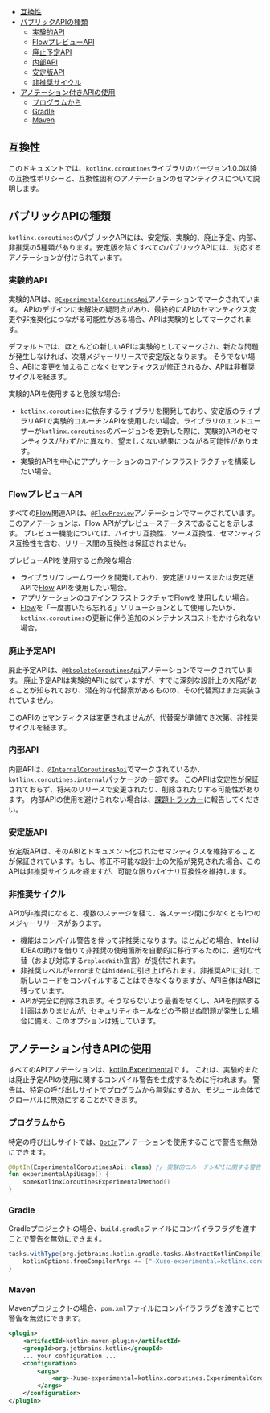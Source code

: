 <!--- TOC -->

* [互換性](#compatibility)
* [パブリックAPIの種類](#public-api-types)
  * [実験的API](#experimental-api)
  * [FlowプレビューAPI](#flow-preview-api)
  * [廃止予定API](#obsolete-api)
  * [内部API](#internal-api)
  * [安定版API](#stable-api)
  * [非推奨サイクル](#deprecation-cycle)
* [アノテーション付きAPIの使用](#using-annotated-api)
  * [プログラムから](#programmatically)
  * [Gradle](#gradle)
  * [Maven](#maven)

<!--- END -->

## 互換性
このドキュメントでは、`kotlinx.coroutines`ライブラリのバージョン1.0.0以降の互換性ポリシーと、互換性固有のアノテーションのセマンティクスについて説明します。

## パブリックAPIの種類
`kotlinx.coroutines`のパブリックAPIには、安定版、実験的、廃止予定、内部、非推奨の5種類があります。安定版を除くすべてのパブリックAPIには、対応するアノテーションが付けられています。

### 実験的API
実験的APIは、[`@ExperimentalCoroutinesApi`][ExperimentalCoroutinesApi]アノテーションでマークされています。
APIのデザインに未解決の疑問点があり、最終的にAPIのセマンティクス変更や非推奨化につながる可能性がある場合、APIは実験的としてマークされます。

デフォルトでは、ほとんどの新しいAPIは実験的としてマークされ、新たな問題が発生しなければ、次期メジャーリリースで安定版となります。
そうでない場合、ABIに変更を加えることなくセマンティクスが修正されるか、APIは非推奨サイクルを経ます。

実験的APIを使用すると危険な場合:
* `kotlinx.coroutines`に依存するライブラリを開発しており、安定版のライブラリAPIで実験的コルーチンAPIを使用したい場合。ライブラリのエンドユーザーが`kotlinx.coroutines`のバージョンを更新した際に、実験的APIのセマンティクスがわずかに異なり、望ましくない結果につながる可能性があります。
* 実験的APIを中心にアプリケーションのコアインフラストラクチャを構築したい場合。

### FlowプレビューAPI
すべての[Flow]関連APIは、[`@FlowPreview`][FlowPreview]アノテーションでマークされています。
このアノテーションは、Flow APIがプレビューステータスであることを示します。
プレビュー機能については、バイナリ互換性、ソース互換性、セマンティクス互換性を含む、リリース間の互換性は保証されません。

プレビューAPIを使用すると危険な場合:
* ライブラリ/フレームワークを開発しており、安定版リリースまたは安定版APIで[Flow] APIを使用したい場合。
* アプリケーションのコアインフラストラクチャで[Flow]を使用したい場合。
* [Flow]を「一度書いたら忘れる」ソリューションとして使用したいが、`kotlinx.coroutines`の更新に伴う追加のメンテナンスコストをかけられない場合。

### 廃止予定API
廃止予定APIは、[`@ObsoleteCoroutinesApi`][ObsoleteCoroutinesApi]アノテーションでマークされています。
廃止予定APIは実験的APIに似ていますが、すでに深刻な設計上の欠陥があることが知られており、潜在的な代替案があるものの、その代替案はまだ実装されていません。

このAPIのセマンティクスは変更されませんが、代替案が準備でき次第、非推奨サイクルを経ます。

### 内部API
内部APIは、[`@InternalCoroutinesApi`][InternalCoroutinesApi]でマークされているか、`kotlinx.coroutines.internal`パッケージの一部です。
このAPIは安定性が保証されておらず、将来のリリースで変更されたり、削除されたりする可能性があります。
内部APIの使用を避けられない場合は、[課題トラッカー](https://github.com/Kotlin/kotlinx.coroutines/issues/new)に報告してください。

### 安定版API
安定版APIは、そのABIとドキュメント化されたセマンティクスを維持することが保証されています。もし、修正不可能な設計上の欠陥が発見された場合、このAPIは非推奨サイクルを経ますが、可能な限りバイナリ互換性を維持します。

### 非推奨サイクル
APIが非推奨になると、複数のステージを経て、各ステージ間に少なくとも1つのメジャーリリースがあります。
* 機能はコンパイル警告を伴って非推奨になります。ほとんどの場合、IntelliJ IDEAの助けを借りて非推奨の使用箇所を自動的に移行するために、適切な代替（および対応する`replaceWith`宣言）が提供されます。
* 非推奨レベルが`error`または`hidden`に引き上げられます。非推奨APIに対して新しいコードをコンパイルすることはできなくなりますが、API自体はABIに残っています。
* APIが完全に削除されます。そうならないよう最善を尽くし、APIを削除する計画はありませんが、セキュリティホールなどの予期せぬ問題が発生した場合に備え、このオプションは残しています。

## アノテーション付きAPIの使用
すべてのAPIアノテーションは、[kotlin.Experimental](https://kotlinlang.org/api/latest/jvm/stdlib/kotlin/-experimental/)です。
これは、実験的または廃止予定APIの使用に関するコンパイル警告を生成するために行われます。
警告は、特定の呼び出しサイトでプログラムから無効にするか、モジュール全体でグローバルに無効にすることができます。

### プログラムから
特定の呼び出しサイトでは、[`OptIn`](https://kotlinlang.org/api/latest/jvm/stdlib/kotlin/-opt-in/)アノテーションを使用することで警告を無効にできます。
```kotlin
@OptIn(ExperimentalCoroutinesApi::class) // 実験的コルーチンAPIに関する警告を無効にします
fun experimentalApiUsage() {
    someKotlinxCoroutinesExperimentalMethod()
}
``` 

### Gradle
Gradleプロジェクトの場合、`build.gradle`ファイルにコンパイラフラグを渡すことで警告を無効にできます。

```groovy
tasks.withType(org.jetbrains.kotlin.gradle.tasks.AbstractKotlinCompile).all {
    kotlinOptions.freeCompilerArgs += ["-Xuse-experimental=kotlinx.coroutines.ExperimentalCoroutinesApi"]
}

```

### Maven
Mavenプロジェクトの場合、`pom.xml`ファイルにコンパイラフラグを渡すことで警告を無効にできます。
```xml
<plugin>
    <artifactId>kotlin-maven-plugin</artifactId>
    <groupId>org.jetbrains.kotlin</groupId>
    ... your configuration ...
    <configuration>
        <args>
            <arg>-Xuse-experimental=kotlinx.coroutines.ExperimentalCoroutinesApi</arg>
        </args>
    </configuration>
</plugin>
```

<!--- MODULE kotlinx-coroutines-core -->
<!--- INDEX kotlinx.coroutines.flow -->

[Flow]: https://kotlinlang.org/api/kotlinx.coroutines/kotlinx-coroutines-core/kotlinx.coroutines.flow/-flow/index.html

<!--- INDEX kotlinx.coroutines -->

[ExperimentalCoroutinesApi]: https://kotlinlang.org/api/kotlinx.coroutines/kotlinx-coroutines-core/kotlinx.coroutines/-experimental-coroutines-api/index.html
[FlowPreview]: https://kotlinlang.org/api/kotlinx.coroutines/kotlinx-coroutines-core/kotlinx.coroutines/-flow-preview/index.html
[ObsoleteCoroutinesApi]: https://kotlinlang.org/api/kotlinx.coroutines/kotlinx-coroutines-core/kotlinx.coroutines/-obsolete-coroutines-api/index.html
[InternalCoroutinesApi]: https://kotlinlang.org/api/kotlinx.coroutines/kotlinx-coroutines-core/kotlinx.coroutines/-internal-coroutines-api/index.html

<!--- END -->